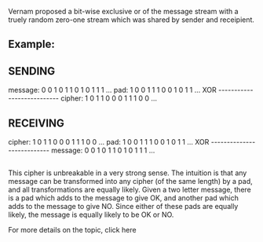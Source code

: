  Vernam proposed a bit-wise exclusive or of the message stream with a truely random zero-one stream which was shared by sender and receipient.

##	Example:

   SENDING
   -------
   message: 0 0 1 0 1 1 0 1 0 1 1 1 ...
   pad:     1 0 0 1 1 1 0 0 1 0 1 1 ...
   XOR      ---------------------------
   cipher:  1 0 1 1 0 0 0 1 1 1 0 0 ...

   RECEIVING
   ---------
   cipher:  1 0 1 1 0 0 0 1 1 1 0 0 ...
   pad:     1 0 0 1 1 1 0 0 1 0 1 1 ...
   XOR      ---------------------------
   message: 0 0 1 0 1 1 0 1 0 1 1 1 ...

	












##



This cipher is unbreakable in a very strong sense. The intuition is that any message can be transformed into any cipher (of the same length) by a pad, and all transformations are equally likely. Given a two letter message, there is a pad which adds to the message to give OK, and another pad which adds to the message to give NO. Since either of these pads are equally likely, the message is equally likely to be OK or NO.

For more details on the topic, click here
